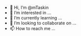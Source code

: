 - 👋 Hi, I’m @mTaskin
- 👀 I’m interested in ...
- 🌱 I’m currently learning ...
- 💞️ I’m looking to collaborate on ...
- 📫 How to reach me ...

<!---
mTaskin/mTaskin is a ✨ special ✨ repository because its `README.md` (this file) appears on your GitHub profile.
You can click the Preview link to take a look at your changes.
--->
